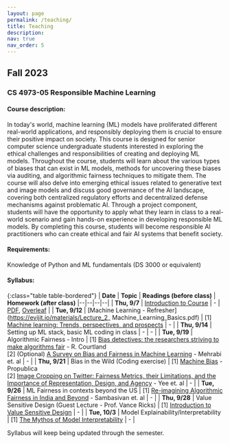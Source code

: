 ```yaml
---
layout: page
permalink: /teaching/
title: Teaching
description:
nav: true
nav_order: 5
---
```


## Fall 2023
### CS 4973-05 Responsible Machine Learning

#### Course description: 
In today's world, machine learning (ML) models have proliferated different real-world applications, and responsibly deploying them is crucial to ensure their positive impact on society. This course is designed for senior computer science undergraduate students interested in exploring the ethical challenges and responsibilities of creating and deploying ML models. Throughout the course, students will learn about the various types of biases that can exist in ML models, methods for uncovering these biases via auditing, and algorithmic fairness techniques to mitigate them. The course will also delve into emerging ethical issues related to generative text and image models and discuss good governance of the AI landscape, covering both centralized regulatory efforts and decentralized defense mechanisms against problematic AI. Through a project component, students will have the opportunity to apply what they learn in class to a real-world scenario and gain hands-on experience in developing responsible ML models. By completing this course, students will become responsible AI practitioners who can create ethical and fair AI systems that benefit society.

#### Requirements: 
Knowledge of Python and ML fundamentals (DS 3000 or equivalent)

#### Syllabus:

{:class="table table-bordered"}
| **Date** | **Topic** | **Readings (before class)** | **Homework (after class)**
|--|--|--|--|
| **Thu, 9/7** | [Introduction to Course](https://evijit.io/materials/Lecture_1_Introduction.pdf) | - | [PDF](https://evijit.io/materials/RML_day2.pdf), [Overleaf](https://www.overleaf.com/read/ftxshfbpkxbk) |
| **Tue, 9/12** | [Machine Learning - Refresher](https://evijit.io/materials/Lecture_2_ Machine_Learning_Basics.pdf) | [1] [Machine learning: Trends, perspectives, and prospects](https://www.cs.cmu.edu/~tom/pubs/Science-ML-2015.pdf) | - |
| **Thu, 9/14** | Setting up ML stack, basic ML coding in class | - | - |
| **Tue, 9/19** | Algorithmic Fairness - Intro  | [1] [Bias detectives: the researchers striving to make algorithms fair](https://courses.cs.duke.edu/spring20/compsci342/netid/readings/nature-algorithmic-bias.pdf) - R. Courtland <br> [2] (Optional) [A Survey on Bias and Fairness in Machine Learning](https://arxiv.org/pdf/1908.09635.pdf) - Mehrabi et. al | - |
| **Thu, 9/21** | Bias in the Wild (Coding exercise) | [1] [Machine Bias](https://www.propublica.org/article/machine-bias-risk-assessments-in-criminal-sentencing) - Propublica <br> [2] [Image Cropping on Twitter: Fairness Metrics, their Limitations, and the Importance of Representation, Design, and Agency](https://arxiv.org/pdf/2105.08667.pdf) - Yee et. al | - |
| **Tue, 9/26** | ML Fairness in contexts beyond the US  | [1] [Re-imagining Algorithmic Fairness in India and Beyond](https://arxiv.org/pdf/2101.09995.pdf) - Sambasivan et. al | - |
| **Thu, 9/28** | Value Sensitive Design (Guest Lecture - Prof. Vance Ricks)  | [1] [Introduction to Value Sensitive Design](https://vsd.ccs.neu.edu/introduction/) | - |
| **Tue, 10/3** | Model Explainability/Interpretability  | [1] [The Mythos of Model Interpretability](https://arxiv.org/pdf/1606.03490.pdf) | - |

Syllabus will keep being updated through the semester.
